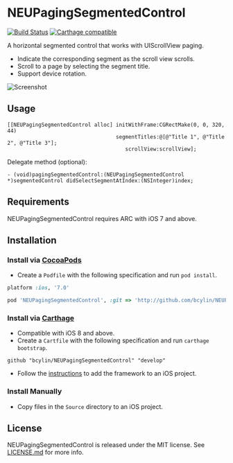 NEUPagingSegmentedControl
=========================

[![Build Status](https://travis-ci.org/bcylin/NEUPagingSegmentedControl.svg?branch=release/0.1.0)](https://travis-ci.org/bcylin/NEUPagingSegmentedControl)
[![Carthage compatible](https://img.shields.io/badge/Carthage-compatible-4BC51D.svg?style=flat)](https://github.com/Carthage/Carthage)

A horizontal segmented control that works with UIScrollView paging.

* Indicate the corresponding segment as the scroll view scrolls.
* Scroll to a page by selecting the segment title.
* Support device rotation.

![Screenshot](https://bcylin.github.io/NEUPagingSegmentedControl/img/screenshot.png)

## Usage

```objc
[[NEUPagingSegmentedControl alloc] initWithFrame:CGRectMake(0, 0, 320, 44)
                                   segmentTitles:@[@"Title 1", @"Title 2", @"Title 3"];
                                      scrollView:scrollView];
```

Delegate method (optional):

```objc
- (void)pagingSegmentedControl:(NEUPagingSegmentedControl *)segmentedControl didSelectSegmentAtIndex:(NSInteger)index;
```

## Requirements

NEUPagingSegmentedControl requires ARC with iOS 7 and above.

## Installation

### Install via [CocoaPods](http://guides.cocoapods.org/)

* Create a `Podfile` with the following specification and run `pod install`.

```ruby
platform :ios, '7.0'

pod 'NEUPagingSegmentedControl', :git => 'http://github.com/bcylin/NEUPagingSegmentedControl.git'
```

### Install via [Carthage](https://github.com/Carthage/Carthage)

* Compatible with iOS 8 and above.
* Create a `Cartfile` with the following specification and run `carthage bootstrap`.

```
github "bcylin/NEUPagingSegmentedControl" "develop"
```

* Follow the [instructions](https://github.com/Carthage/Carthage#if-youre-building-for-ios) to add the framework to an iOS project.

### Install Manually

* Copy files in the `Source` directory to an iOS project.

## License

NEUPagingSegmentedControl is released under the MIT license. See [LICENSE.md](https://github.com/bcylin/NEUPagingSegmentedControl/blob/master/LICENSE.md) for more info.
